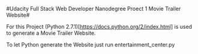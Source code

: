 #Udacity Full Stack Web Developer Nanodegree Proect 1 Movie Trailer Website#

For this Project (Python 2.7.1)[https://docs.python.org/2/index.html] is used
to generate a Movie Trailer Website.

To let Python generate the Website just run entertainment_center.py 
